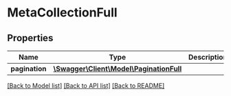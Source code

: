 # MetaCollectionFull

## Properties
Name | Type | Description | Notes
------------ | ------------- | ------------- | -------------
**pagination** | [**\Swagger\Client\Model\PaginationFull**](PaginationFull.md) |  | [optional] 

[[Back to Model list]](../../README.md#documentation-for-models) [[Back to API list]](../../README.md#documentation-for-api-endpoints) [[Back to README]](../../README.md)


